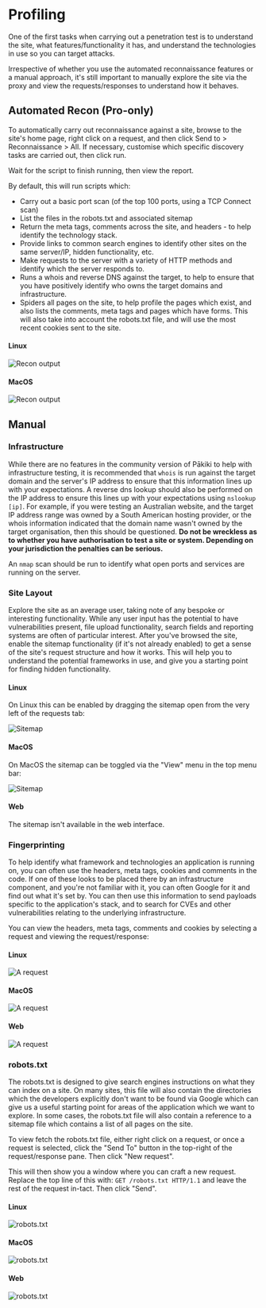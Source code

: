 # Profiling

One of the first tasks when carrying out a penetration test is to understand the site, what features/functionality it has, and understand the technologies in use so you can target attacks.

Irrespective of whether you use the automated reconnaissance features or a manual approach, it's still important to manually explore the site via the proxy and view the requests/responses to understand how it behaves.

## Automated Recon (Pro-only)

To automatically carry out reconnaissance against a site, browse to the site's home page, right click on a request, and then click Send to > Reconnaissance > All. If necessary, customise which specific discovery tasks are carried out, then click run.

Wait for the script to finish running, then view the report.

By default, this will run scripts which:
 * Carry out a basic port scan (of the top 100 ports, using a TCP Connect scan)
 * List the files in the robots.txt and associated sitemap
 * Return the meta tags, comments across the site, and headers - to help identify the technology stack.
 * Provide links to common search engines to identify other sites on the same server/IP, hidden functionality, etc.
 * Make requests to the server with a variety of HTTP methods and identify which the server responds to.
 * Runs a whois and reverse DNS against the target, to help to ensure that you have positively identify who owns the target domains and infrastructure.
 * Spiders all pages on the site, to help profile the pages which exist, and also lists the comments, meta tags and pages which have forms. This will also take into account the robots.txt file, and will use the most recent cookies sent to the site.

<!-- tabs:start -->

#### **Linux**

<picture>
  <source media="(prefers-color-scheme: dark)" srcset="../_media/Linux/Dark/Recon.png">
  <img alt="Recon output" src="../_media/Linux/Light/Recon.png">
</picture>

#### **MacOS**

<picture>
  <source media="(prefers-color-scheme: dark)" srcset="../_media/Mac/Dark/Recon.png">
  <img alt="Recon output" src="../_media/Mac/Light/Recon.png">
</picture>

<!-- tabs:end -->


## Manual

### Infrastructure

While there are no features in the community version of Pākiki to help with infrastructure testing, it is recommended that `whois` is run against the target domain and the server's IP address to ensure that this information lines up with your expectations. A reverse dns lookup should also be performed on the IP address to ensure this lines up with your expectations using `nslookup [ip]`. For example, if you were testing an Australian website, and the target IP address range was owned by a South American hosting provider, or the whois information indicated that the domain name wasn't owned by the target organisation, then this should be questioned. **Do not be wreckless as to whether you have authorisation to test a site or system. Depending on your jurisdiction the penalties can be serious.**

An `nmap` scan should be run to identify what open ports and services are running on the server.

### Site Layout

Explore the site as an average user, taking note of any bespoke or interesting functionality. While any user input has the potential to have vulnerabilities present, file upload functionality, search fields and reporting systems are often of particular interest. After you've browsed the site, enable the sitemap functionality (if it's not already enabled) to get a sense of the site's request structure and how it works. This will help you to understand the potential frameworks in use, and give you a starting point for finding hidden functionality.

 <!-- tabs:start -->

#### **Linux**

On Linux this can be enabled by dragging the sitemap open from the very left of the requests tab:

<picture>
  <source media="(prefers-color-scheme: dark)" srcset="../_media/Linux/Dark/Sitemap.png">
  <img alt="Sitemap" src="../_media/Linux/Light/Sitemap.png">
</picture>

#### **MacOS**

On MacOS the sitemap can be toggled via the "View" menu in the top menu bar:

<picture>
  <source media="(prefers-color-scheme: dark)" srcset="../_media/Mac/Dark/Sitemap.png">
  <img alt="Sitemap" src="../_media/Mac/Light/Sitemap.png">
</picture>

#### **Web**

The sitemap isn't available in the web interface.

<!-- tabs:end -->

### Fingerprinting
To help identify what framework and technologies an application is running on, you can often use the headers, meta tags, cookies and comments in the code. If one of these looks to be placed there by an infrastructure component, and you're not familiar with it, you can often Google for it and find out what it's set by.  You can then use this information to send payloads specific to the application's stack, and to search for CVEs and other vulnerabilities relating to the underlying infrastructure.

You can view the headers, meta tags, comments and cookies by selecting a request and viewing the request/response:

 <!-- tabs:start -->

#### **Linux**

<picture>
  <source media="(prefers-color-scheme: dark)" srcset="../_media/Linux/Dark/Request.png">
  <img alt="A request" src="../_media/Linux/Light/Request.png">
</picture>

#### **MacOS**

<picture>
  <source media="(prefers-color-scheme: dark)" srcset="../_media/Mac/Dark/Request.png">
  <img alt="A request" src="../_media/Mac/Light/Request.png">
</picture>

#### **Web**

<picture>
  <source media="(prefers-color-scheme: dark)" srcset="../_media/Web/Dark/Request.png">
  <img alt="A request" src="../_media/Web/Light/Request.png">
</picture>


<!-- tabs:end -->

### robots.txt
The robots.txt is designed to give search engines instructions on what they can index on a site. On many sites, this file will also contain the directories which the developers explicitly don't want to be found via Google which can give us a useful starting point for areas of the application which we want to explore. In some cases, the robots.txt file will also contain a reference to a sitemap file which contains a list of all pages on the site.

To view fetch the robots.txt file, either right click on a request, or once a request is selected, click the "Send To" button in the top-right of the request/response pane. Then click "New request".

This will then show you a window where you can craft a new request. Replace the top line of this with: `GET /robots.txt HTTP/1.1` and leave the rest of the request in-tact. Then click "Send".


 <!-- tabs:start -->

#### **Linux**

<picture>
  <source media="(prefers-color-scheme: dark)" srcset="../_media/Linux/Dark/Robots.png">
  <img alt="robots.txt" src="../_media/Linux/Light/Robots.png">
</picture>

#### **MacOS**

<picture>
  <source media="(prefers-color-scheme: dark)" srcset="../_media/Mac/Dark/Robots.png">
  <img alt="robots.txt" src="../_media/Mac/Light/Robots.png">
</picture>

#### **Web**

<picture>
  <source media="(prefers-color-scheme: dark)" srcset="../_media/Web/Dark/Robots.png">
  <img alt="robots.txt" src="../_media/Web/Light/Robots.png">
</picture>

<!-- tabs:end -->
